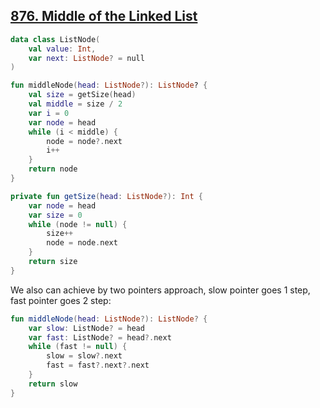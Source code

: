 ## [876. Middle of the Linked List](https://leetcode.com/problems/middle-of-the-linked-list/)

```kotlin
data class ListNode(
    val value: Int,
    var next: ListNode? = null
)

fun middleNode(head: ListNode?): ListNode? {
    val size = getSize(head)
    val middle = size / 2
    var i = 0
    var node = head
    while (i < middle) {
        node = node?.next
        i++
    }
    return node
}

private fun getSize(head: ListNode?): Int {
    var node = head
    var size = 0
    while (node != null) {
        size++
        node = node.next
    }
    return size
}
```

We also can achieve by two pointers approach, slow pointer goes 1 step, fast pointer goes 2 step:

```kotlin
fun middleNode(head: ListNode?): ListNode? {
    var slow: ListNode? = head
    var fast: ListNode? = head?.next
    while (fast != null) {
        slow = slow?.next
        fast = fast?.next?.next
    }
    return slow
}
```